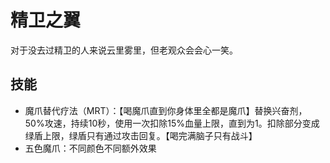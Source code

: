 # 精卫之翼
对于没去过精卫的人来说云里雾里，但老观众会会心一笑。

## 技能
* 魔爪替代疗法（MRT）：【喝魔爪直到你身体里全都是魔爪】替换兴奋剂，50%攻速，持续10秒，使用一次扣除15%血量上限，直到为1。扣除部分变成绿盾上限，绿盾只有通过攻击回复。【喝完满脑子只有战斗】
* 五色魔爪：不同颜色不同额外效果
